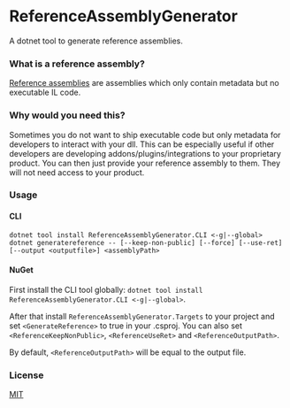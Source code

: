 # ReferenceAssemblyGenerator
A dotnet tool to generate reference assemblies.

### What is a reference assembly?
[Reference assemblies](https://github.com/dotnet/roslyn/blob/master/docs/features/refout.md) are assemblies which only contain metadata but no executable IL code.

### Why would you need this?
Sometimes you do not want to ship executable code but only metadata for developers to interact with your dll.
This can be especially useful if other developers are developing addons/plugins/integrations to your proprietary product.
You can then just provide your reference assembly to them. They will not need access to your product.

### Usage
#### CLI
`dotnet tool install ReferenceAssemblyGenerator.CLI <-g|--global>`
`dotnet generatereference -- [--keep-non-public] [--force] [--use-ret] [--output <outputfile>] <assemblyPath>`

#### NuGet
First install the CLI tool globally: `dotnet tool install ReferenceAssemblyGenerator.CLI <-g|--global>`.

After that install `ReferenceAssemblyGenerator.Targets` to your project and set `<GenerateReference>` to true in your .csproj.
You can also set `<ReferenceKeepNonPublic>`, `<ReferenceUseRet>` and `<ReferenceOutputPath>`.

By default, `<ReferenceOutputPath>` will be equal to the output file. 

### License
[MIT](https://github.com/ImperialPlugins/ReferenceAssemblyGenerator/blob/master/LICENSE)
